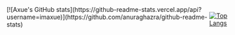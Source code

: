 <div style="display:flex">[![Axue's GitHub stats](https://github-readme-stats.vercel.app/api?username=imaxue)](https://github.com/anuraghazra/github-readme-stats)


[![Top Langs](https://github-readme-stats.vercel.app/api/top-langs/?username=imaxue&layout=compact)](https://github.com/anuraghazra/github-readme-stats)
</div>
